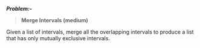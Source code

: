 ***Problem:-***

> **Merge Intervals (medium)**

Given a list of intervals, merge all the overlapping intervals to produce a list that has only mutually exclusive intervals.
